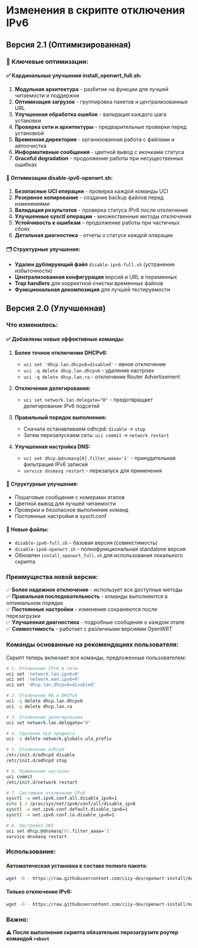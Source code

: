 # Изменения в скрипте отключения IPv6

## Версия 2.1 (Оптимизированная)

### 🚀 Ключевые оптимизации:

#### ✅ Кардинальные улучшения install_openwrt_full.sh:
1. **Модульная архитектура** - разбитие на функции для лучшей читаемости и поддержки
2. **Оптимизация загрузок** - группировка пакетов и централизованные URL
3. **Улучшенная обработка ошибок** - валидация каждого шага установки
4. **Проверка сети и архитектуры** - предварительные проверки перед установкой
5. **Временная директория** - организованная работа с файлами и автоочистка
6. **Информативные сообщения** - цветной вывод с иконками статуса
7. **Graceful degradation** - продолжение работы при несущественных ошибках

#### 🔧 Оптимизации disable-ipv6-openwrt.sh:
1. **Безопасные UCI операции** - проверка каждой команды UCI
2. **Резервное копирование** - создание backup файлов перед изменениями  
3. **Валидация результатов** - проверка статуса IPv6 после отключения
4. **Улучшенные sysctl операции** - множественные методы отключения
5. **Устойчивость к ошибкам** - продолжение работы при частичных сбоях
6. **Детальная диагностика** - отчеты о статусе каждой операции

#### 🗂️ Структурные улучшения:
- **Удален дублирующий файл** `disable-ipv6-full.sh` (устранение избыточности)
- **Централизованная конфигурация** версий и URL в переменных
- **Trap handlers** для корректной очистки временных файлов
- **Функциональная декомпозиция** для лучшей тестируемости

## Версия 2.0 (Улучшенная)

### Что изменилось:

#### ✅ Добавлены новые эффективные команды:
1. **Более точное отключение DHCPv6:**
   - `uci set 'dhcp.lan.dhcpv6=disabled'` - явное отключение
   - `uci -q delete dhcp.lan.dhcpv6` - удаление настроек
   - `uci -q delete dhcp.lan.ra` - отключение Router Advertisement

2. **Отключение делегирования:**
   - `uci set network.lan.delegate="0"` - предотвращает делегирование IPv6 подсетей

3. **Правильный порядок выполнения:**
   - Сначала останавливаем odhcpd: `disable` → `stop`
   - Затем перезапускаем сеть: `uci commit` → `network restart`

4. **Улучшенная настройка DNS:**
   - `uci set dhcp.@dnsmasq[0].filter_aaaa='1'` - принудительная фильтрация IPv6 записей
   - `service dnsmasq restart` - перезапуск для применения

#### 🔧 Структурные улучшения:
- Пошаговые сообщения с номерами этапов
- Цветной вывод для лучшей читаемости
- Проверки и безопасное выполнение команд
- Постоянные настройки в sysctl.conf

#### 📁 Новые файлы:
- `disable-ipv6-full.sh` - базовая версия (совместимость)
- `disable-ipv6-openwrt.sh` - полнофункциональная standalone версия
- Обновлен `install_openwrt_full.sh` для использования локального скрипта

### Преимущества новой версии:

✅ **Более надежное отключение** - использует все доступные методы  
✅ **Правильная последовательность** - команды выполняются в оптимальном порядке  
✅ **Постоянные настройки** - изменения сохраняются после перезагрузки  
✅ **Улучшенная диагностика** - подробные сообщения о каждом этапе  
✅ **Совместимость** - работает с различными версиями OpenWRT  

### Команды основанные на рекомендациях пользователя:

Скрипт теперь включает все команды, предложенные пользователем:

```bash
# 1. Отключение IPv6 в сети
uci set 'network.lan.ipv6=0'
uci set 'network.wan.ipv6=0'
uci set 'dhcp.lan.dhcpv6=disabled'

# 2. Отключение RA и DHCPv6
uci -q delete dhcp.lan.dhcpv6
uci -q delete dhcp.lan.ra

# 3. Отключение делегирования
uci set network.lan.delegate="0"

# 4. Удаление ULA префикса
uci -q delete network.globals.ula_prefix

# 5. Отключение odhcpd
/etc/init.d/odhcpd disable
/etc/init.d/odhcpd stop

# 6. Применение настроек
uci commit
/etc/init.d/network restart

# 7. Системное отключение IPv6
sysctl -w net.ipv6.conf.all.disable_ipv6=1
echo 1 > /proc/sys/net/ipv6/conf/all/disable_ipv6
sysctl -w net.ipv6.conf.default.disable_ipv6=1
sysctl -w net.ipv6.conf.lo.disable_ipv6=1

# 8. Настройка DNS
uci set dhcp.@dnsmasq[0].filter_aaaa='1'
service dnsmasq restart
```

### Использование:

#### Автоматическая установка в составе полного пакета:
```bash
wget -O - https://raw.githubusercontent.com/ciiy-dev/openwrt-install/main/install_openwrt_full.sh | sh
```

#### Только отключение IPv6:
```bash
wget -O - https://raw.githubusercontent.com/ciiy-dev/openwrt-install/main/disable-ipv6-openwrt.sh | sh
```

### Важно:
⚠️ **После выполнения скрипта обязательно перезагрузите роутер командой `reboot`**